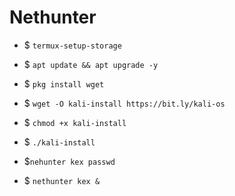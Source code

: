 # Nethunter 

* $ `termux-setup-storage`

* $ `apt update && apt upgrade -y`

* $ `pkg install wget`

* $ `wget -O kali-install https://bit.ly/kali-os`

* $ `chmod +x kali-install`

* $ `./kali-install`

* $`nehunter kex passwd`

* $ `nethunter kex &`
